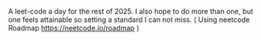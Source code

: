 A leet-code a day for the rest of 2025. I also hope to do more than one, but one feels attainable so setting a standard I can not miss. ( Using neetcode Roadmap https://neetcode.io/roadmap )
